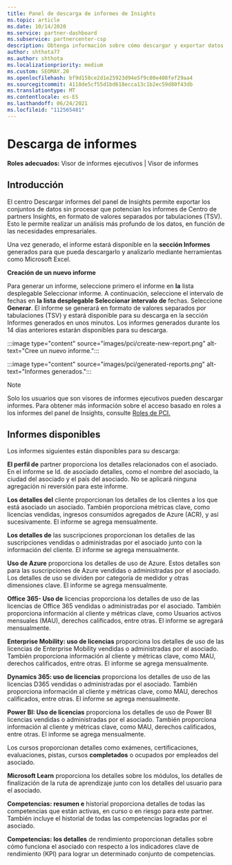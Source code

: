 ```yaml
---
title: Panel de descarga de informes de Insights
ms.topic: article
ms.date: 10/14/2020
ms.service: partner-dashboard
ms.subservice: partnercenter-csp
description: Obtenga información sobre cómo descargar y exportar datos desde el Centro de partners de informes unificado y desde Centro de partners Insights.
author: shthota77
ms.author: shthota
ms.localizationpriority: medium
ms.custom: SEOMAY.20
ms.openlocfilehash: bf9d158ce2d1e25923d94e5f9c80e408fef29aa4
ms.sourcegitcommit: 4118de5cf55d1bd618ecca13c1b2ec59d80f43db
ms.translationtype: MT
ms.contentlocale: es-ES
ms.lasthandoff: 06/24/2021
ms.locfileid: "112565481"
---
```

# <a name="download-reports"></a>Descarga de informes

**Roles adecuados:** Visor de informes ejecutivos | Visor de informes

## <a name="introduction"></a>Introducción

El centro Descargar informes del panel de Insights permite exportar los conjuntos de datos sin procesar que potencian los informes de Centro de partners Insights, en formato de valores separados por tabulaciones (TSV). Esto le permite realizar un análisis más profundo de los datos, en función de las necesidades empresariales.

Una vez generado, el informe estará disponible en la **sección Informes** generados para que pueda descargarlo y analizarlo mediante herramientas como Microsoft Excel.

**Creación de un nuevo informe**

Para generar un informe, seleccione primero el informe en **la** lista desplegable Seleccionar informe. A continuación, seleccione el intervalo de fechas en **la lista desplegable Seleccionar intervalo de** fechas. Seleccione **Generar**. El informe se generará en formato de valores separados por tabulaciones (TSV) y estará disponible para su descarga en la sección Informes generados en unos minutos.  Los informes generados durante los 14 días anteriores estarán disponibles para su descarga.

:::image type="content" source="images/pci/create-new-report.png" alt-text="Cree un nuevo informe.":::

:::image type="content" source="images/pci/generated-reports.png" alt-text="Informes generados.":::

>[!NOTE] 
>Solo los usuarios que son visores de informes ejecutivos pueden descargar informes. Para obtener más información sobre el acceso basado en roles a los informes del panel de Insights, consulte [Roles de PCI.](pci-roles.md) 

## <a name="available-reports"></a>Informes disponibles

Los informes siguientes están disponibles para su descarga:

**El perfil de** partner proporciona los detalles relacionados con el asociado. En el informe se Id. de asociado detalles, como el nombre del asociado, la ciudad del asociado y el país del asociado. No se aplicará ninguna agregación ni reversión para este informe.

**Los detalles del** cliente proporcionan los detalles de los clientes a los que está asociado un asociado. También proporciona métricas clave, como licencias vendidas, ingresos consumidos agregados de Azure (ACR), y así sucesivamente. El informe se agrega mensualmente.

**Los detalles de** las suscripciones proporcionan los detalles de las suscripciones vendidas o administradas por el asociado junto con la información del cliente. El informe se agrega mensualmente.

**Uso de Azure** proporciona los detalles de uso de Azure. Estos detalles son para las suscripciones de Azure vendidas o administradas por el asociado. Los detalles de uso se dividen por categoría de medidor y otras dimensiones clave. El informe se agrega mensualmente.

**Office 365- Uso de** licencias proporciona los detalles de uso de las licencias de Office 365 vendidas o administradas por el asociado. También proporciona información al cliente y métricas clave, como Usuarios activos mensuales (MAU), derechos calificados, entre otras. El informe se agregará mensualmente.

**Enterprise Mobility: uso de licencias**  proporciona los detalles de uso de las licencias de Enterprise Mobility vendidas o administradas por el asociado. También proporciona información al cliente y métricas clave, como MAU, derechos calificados, entre otras. El informe se agrega mensualmente.

**Dynamics 365: uso de licencias** proporciona los detalles de uso de las licencias D365 vendidas o administradas por el asociado. También proporciona información al cliente y métricas clave, como MAU, derechos calificados, entre otras. El informe se agrega mensualmente.

**Power BI: Uso de licencias** proporciona los detalles de uso de Power BI licencias vendidas o administradas por el asociado. También proporciona información al cliente y métricas clave, como MAU, derechos calificados, entre otras. El informe se agrega mensualmente.

Los cursos proporcionan detalles como exámenes, certificaciones, evaluaciones, pistas, cursos **completados** o ocupados por empleados del asociado.

**Microsoft Learn** proporciona los detalles sobre los módulos, los detalles de finalización de la ruta de aprendizaje junto con los detalles del usuario para el asociado.

**Competencias: resumen e** historial proporciona detalles de todas las competencias que están activas, en curso o en riesgo para este partner. También incluye el historial de todas las competencias logradas por el asociado.

**Competencias: los detalles** de rendimiento proporcionan detalles sobre cómo funciona el asociado con respecto a los indicadores clave de rendimiento (KPI) para lograr un determinado conjunto de competencias.

